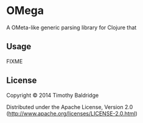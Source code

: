 # OMega

A OMeta-like generic parsing library for Clojure that

## Usage

FIXME

## License

Copyright © 2014 Timothy Baldridge

Distributed under the Apache License, Version 2.0 (http://www.apache.org/licenses/LICENSE-2.0.html)